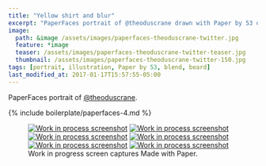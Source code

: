 ```yaml
---
title: "Yellow shirt and blur"
excerpt: "PaperFaces portrait of @theoduscrane drawn with Paper by 53 on an iPad."
image: 
  path: &image /assets/images/paperfaces-theoduscrane-twitter.jpg 
  feature: *image
  teaser: /assets/images/paperfaces-theoduscrane-twitter-teaser.jpg
  thumbnail: /assets/images/paperfaces-theoduscrane-twitter-150.jpg
tags: [portrait, illustration, Paper by 53, blend, beard]
last_modified_at: 2017-01-17T15:57:55-05:00
---
```


PaperFaces portrait of [@theoduscrane](http://twitter.com/theoduscrane).

{% include boilerplate/paperfaces-4.md %}

<figure class="third">
	<a href="/assets/images/paperfaces-theoduscrane-process-1-lg.jpg"><img src="/assets/images/paperfaces-theoduscrane-process-1-600.jpg" alt="Work in process screenshot"></a>
	<a href="/assets/images/paperfaces-theoduscrane-process-2-lg.jpg"><img src="/assets/images/paperfaces-theoduscrane-process-2-600.jpg" alt="Work in process screenshot"></a>
	<a href="/assets/images/paperfaces-theoduscrane-process-3-lg.jpg"><img src="/assets/images/paperfaces-theoduscrane-process-3-600.jpg" alt="Work in process screenshot"></a>
	<a href="/assets/images/paperfaces-theoduscrane-process-4-lg.jpg"><img src="/assets/images/paperfaces-theoduscrane-process-4-600.jpg" alt="Work in process screenshot"></a>
	<a href="/assets/images/paperfaces-theoduscrane-process-5-lg.jpg"><img src="/assets/images/paperfaces-theoduscrane-process-5-600.jpg" alt="Work in process screenshot"></a>
	<a href="/assets/images/paperfaces-theoduscrane-process-6-lg.jpg"><img src="/assets/images/paperfaces-theoduscrane-process-6-600.jpg" alt="Work in process screenshot"></a>
	<figcaption>Work in progress screen captures Made with Paper.</figcaption>
</figure>
